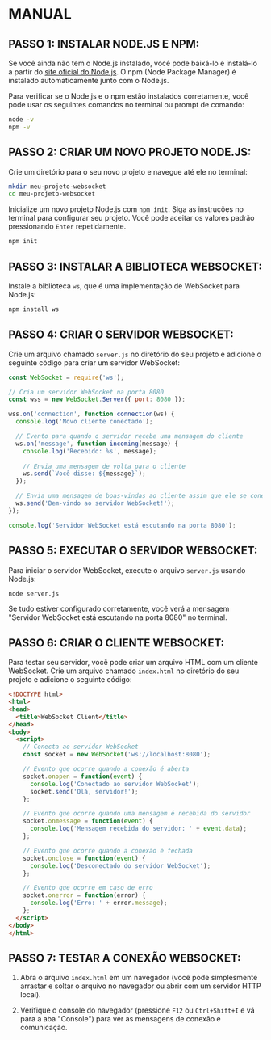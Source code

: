 # MANUAL
## PASSO 1: INSTALAR NODE.JS E NPM:
Se você ainda não tem o Node.js instalado, você pode baixá-lo e instalá-lo a partir do [site oficial do Node.js](https://nodejs.org/). O npm (Node Package Manager) é instalado automaticamente junto com o Node.js.

Para verificar se o Node.js e o npm estão instalados corretamente, você pode usar os seguintes comandos no terminal ou prompt de comando:

```bash
node -v
npm -v
```

## PASSO 2: CRIAR UM NOVO PROJETO NODE.JS:
Crie um diretório para o seu novo projeto e navegue até ele no terminal:

```bash
mkdir meu-projeto-websocket
cd meu-projeto-websocket
```

Inicialize um novo projeto Node.js com `npm init`. Siga as instruções no terminal para configurar seu projeto. Você pode aceitar os valores padrão pressionando `Enter` repetidamente.

```bash
npm init
```

## PASSO 3: INSTALAR A BIBLIOTECA WEBSOCKET:
Instale a biblioteca `ws`, que é uma implementação de WebSocket para Node.js:

```bash
npm install ws
```

## PASSO 4: CRIAR O SERVIDOR WEBSOCKET:
Crie um arquivo chamado `server.js` no diretório do seu projeto e adicione o seguinte código para criar um servidor WebSocket:

```javascript
const WebSocket = require('ws');

// Cria um servidor WebSocket na porta 8080
const wss = new WebSocket.Server({ port: 8080 });

wss.on('connection', function connection(ws) {
  console.log('Novo cliente conectado');

  // Evento para quando o servidor recebe uma mensagem do cliente
  ws.on('message', function incoming(message) {
    console.log('Recebido: %s', message);
    
    // Envia uma mensagem de volta para o cliente
    ws.send(`Você disse: ${message}`);
  });

  // Envia uma mensagem de boas-vindas ao cliente assim que ele se conecta
  ws.send('Bem-vindo ao servidor WebSocket!');
});

console.log('Servidor WebSocket está escutando na porta 8080');
```

## PASSO 5: EXECUTAR O SERVIDOR WEBSOCKET:
Para iniciar o servidor WebSocket, execute o arquivo `server.js` usando Node.js:

```bash
node server.js
```

Se tudo estiver configurado corretamente, você verá a mensagem "Servidor WebSocket está escutando na porta 8080" no terminal.

## PASSO 6: CRIAR O CLIENTE WEBSOCKET:
Para testar seu servidor, você pode criar um arquivo HTML com um cliente WebSocket. Crie um arquivo chamado `index.html` no diretório do seu projeto e adicione o seguinte código:

```html
<!DOCTYPE html>
<html>
<head>
  <title>WebSocket Client</title>
</head>
<body>
  <script>
    // Conecta ao servidor WebSocket
    const socket = new WebSocket('ws://localhost:8080');

    // Evento que ocorre quando a conexão é aberta
    socket.onopen = function(event) {
      console.log('Conectado ao servidor WebSocket');
      socket.send('Olá, servidor!');
    };

    // Evento que ocorre quando uma mensagem é recebida do servidor
    socket.onmessage = function(event) {
      console.log('Mensagem recebida do servidor: ' + event.data);
    };

    // Evento que ocorre quando a conexão é fechada
    socket.onclose = function(event) {
      console.log('Desconectado do servidor WebSocket');
    };

    // Evento que ocorre em caso de erro
    socket.onerror = function(error) {
      console.log('Erro: ' + error.message);
    };
  </script>
</body>
</html>
```

## PASSO 7: TESTAR A CONEXÃO WEBSOCKET:
1. Abra o arquivo `index.html` em um navegador (você pode simplesmente arrastar e soltar o arquivo no navegador ou abrir com um servidor HTTP local).

2. Verifique o console do navegador (pressione `F12` ou `Ctrl+Shift+I` e vá para a aba "Console") para ver as mensagens de conexão e comunicação.

